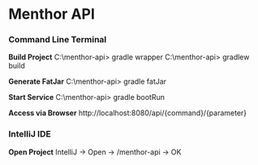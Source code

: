 # Menthor API

### Command Line Terminal

**Build Project**
C:\menthor-api> gradle wrapper 
C:\menthor-api> gradlew build

**Generate FatJar** 
C:\menthor-api> gradle fatJar

**Start Service** 
C:\menthor-api> gradle bootRun

**Access via Browser**
http://localhost:8080/api/{command}/{parameter}

### IntelliJ IDE

**Open Project**
IntelliJ -> Open -> /menthor-api -> OK

